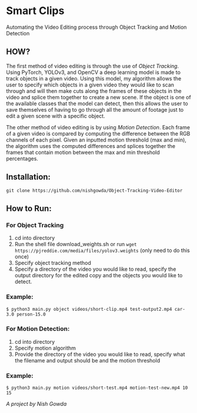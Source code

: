 # Smart Clips
Automating the Video Editing process through Object Tracking and Motion Detection
## HOW?
The first method of video editing is through the use of *Object Tracking*. Using PyTorch, YOLOv3, and OpenCV a deep learning model is made to track objects in a given video. Using this model, my algorithm allows the user to specify which objects in a given video they would like to scan through and will then make cuts along the frames of these objects in the video and splice them together to create a new scene. If the object is one of the available classes that the model can detect, then this allows the user to save themselves of having to go through all the amount of footage just to edit a given scene with a specific object.

The other method of video editing is by using *Motion Detection*. Each frame of a given video is compared by computing the difference between the RGB channels of each pixel. Given an inputted motion threshold (max and min), the algorithm uses the computed differences and splices together the frames that contain motion between the max and min threshold percentages.
## Installation:
```
git clone https://github.com/nishgowda/Object-Tracking-Video-Editor
```

## How to Run:
### For Object Tracking
  1. cd into directory
  2. Run the shell file download_weights.sh or run ```wget https://pjreddie.com/media/files/yolov3.weights``` (only need to do this once)
  3. Specify object tracking method
  4. Specify a directory of the video you would like to read, specify the output directory for the edited copy and the objects you would like to detect.
  ### Example:

  ```
  $ python3 main.py object videos/short-clip.mp4 test-output2.mp4 car-3.0 person-15.0
  ```
### For Motion Detection:
  1. cd into directory
  2. Specify motion algorithm
  3. Provide the directory of the video you would like to read, specify what the filename and output should be and the motion threshold
  ### Example:
  ```
  $ python3 main.py motion videos/short-test.mp4 motion-test-new.mp4 10 15
  ```
*A project by Nish Gowda*
